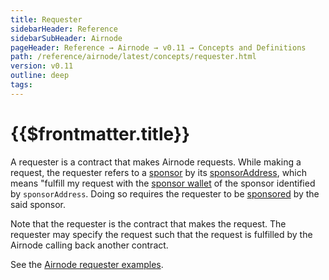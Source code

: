 ```yaml
---
title: Requester
sidebarHeader: Reference
sidebarSubHeader: Airnode
pageHeader: Reference → Airnode → v0.11 → Concepts and Definitions
path: /reference/airnode/latest/concepts/requester.html
version: v0.11
outline: deep
tags:
---
```


<VersionWarning/>

<PageHeader/>

<SearchHighlight/>

# {{$frontmatter.title}}

A requester is a contract that makes Airnode requests. While making a request,
the requester refers to a
[sponsor](/reference/airnode/latest/concepts/sponsor.md) by its
[sponsorAddress](/reference/airnode/latest/concepts/sponsor.md#sponsoraddress),
which means "fulfill my request with the
[sponsor wallet](/reference/airnode/latest/concepts/sponsor.md#sponsorwallet) of
the sponsor identified by `sponsorAddress`. Doing so requires the requester to
be [sponsored](/reference/airnode/latest/concepts/sponsor.md) by the said
sponsor.

Note that the requester is the contract that makes the request. The requester
may specify the request such that the request is fulfilled by the Airnode
calling back another contract.

See the
[Airnode requester examples](https://github.com/api3dao/airnode/tree/v0.8/packages/airnode-examples/contracts).
